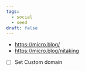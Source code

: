 ```yaml
---
tags:
  - social
  - seed
draft: false
---
```

- https://micro.blog/
- https://micro.blog/nitaking
- [ ] Set Custom domain
